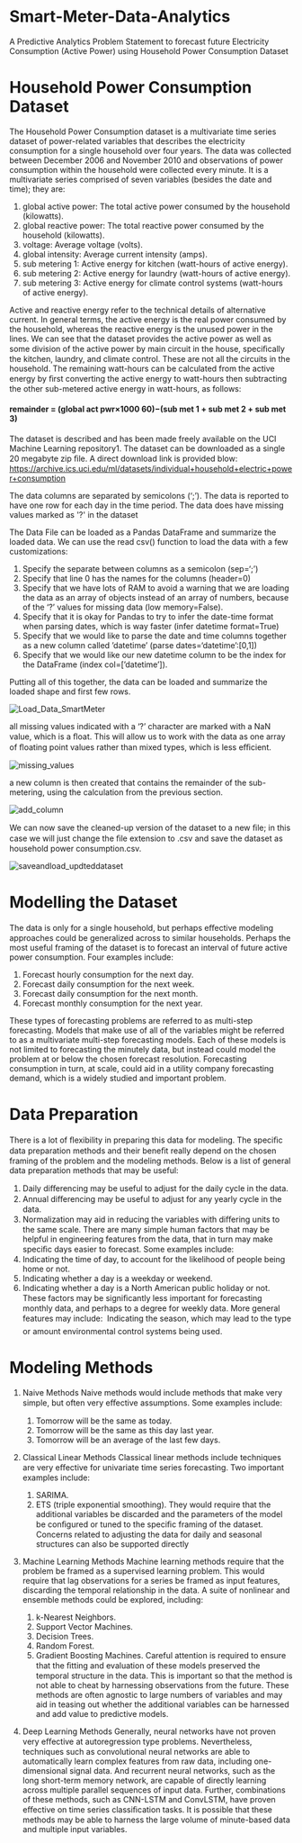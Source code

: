# Smart-Meter-Data-Analytics
A Predictive Analytics Problem Statement to forecast future Electricity Consumption (Active Power) using Household Power Consumption 
Dataset
# Household Power Consumption Dataset
The Household Power Consumption dataset is a multivariate time series dataset of power-related variables that describes the electricity 
consumption for a single household over four years. The data was collected between December 2006 and November 2010 and observations of 
power consumption within the household were collected every minute. It is a multivariate series comprised of seven variables (besides 
the date and time); they are:
1) global active power: The total active power consumed by the household (kilowatts).
2) global reactive power: The total reactive power consumed by the household (kilowatts).
3) voltage: Average voltage (volts).
4) global intensity: Average current intensity (amps).
5) sub metering 1: Active energy for kitchen (watt-hours of active energy).
6) sub metering 2: Active energy for laundry (watt-hours of active energy).
7) sub metering 3: Active energy for climate control systems (watt-hours of active energy).

Active and reactive energy refer to the technical details of alternative current. In general terms, the active energy is the real power 
consumed by the household, whereas the reactive energy is the unused power in the lines. We can see that the dataset provides the active 
power as well as some division of the active power by main circuit in the house, speciﬁcally the kitchen, laundry, and climate control. 
These are not all the circuits in the household. The remaining watt-hours can be calculated from the active energy by ﬁrst converting the 
active energy to watt-hours then subtracting the other sub-metered active energy in watt-hours, as follows:

#### remainder = (global act pwr×1000 60)−(sub met 1 + sub met 2 + sub met 3) 

The dataset is described and has been made freely available on the UCI Machine Learning repository1. The dataset can be downloaded as a 
single 20 megabyte zip ﬁle. A direct download link is provided blow:
https://archive.ics.uci.edu/ml/datasets/individual+household+electric+power+consumption

The data columns are separated by semicolons (‘;’). The data is reported to have one row for each day in the time period. The data does 
have missing values marked as '?' in the dataset

The Data File can be loaded as a Pandas DataFrame and summarize the loaded data. We can use the read csv() function to load 
the data with a few customizations:
1) Specify the separate between columns as a semicolon (sep=‘;’)
2) Specify that line 0 has the names for the columns (header=0)
3) Specify that we have lots of RAM to avoid a warning that we are loading the data as an array of objects instead of an array of 
   numbers, because of the ‘?’ values for missing data (low memory=False).
4) Specify that it is okay for Pandas to try to infer the date-time format when parsing dates, which is way faster 
   (infer datetime format=True)
5) Specify that we would like to parse the date and time columns together as a new column called ’datetime’ 
   (parse dates=‘datetime’:[0,1])
6) Specify that we would like our new datetime column to be the index for the DataFrame (index col=[’datetime’]).

Putting all of this together, the data can be loaded and summarize the loaded shape and first few rows.

![Load_Data_SmartMeter](https://user-images.githubusercontent.com/25223180/56530953-db35f600-6570-11e9-8427-c8732df05575.PNG)

all missing values indicated with a ‘?’ character are marked with a NaN value, which is a ﬂoat. This will allow us to work with the data as one array of ﬂoating point values rather than mixed types, which is less eﬃcient.

![missing_values](https://user-images.githubusercontent.com/25223180/56531453-b2fac700-6571-11e9-930a-b63903da25d3.PNG)

a new column is then created that contains the remainder of the sub-metering, using the calculation from the previous section.

![add_column](https://user-images.githubusercontent.com/25223180/56531586-edfcfa80-6571-11e9-92b7-e00db22cb73a.PNG)

We can now save the cleaned-up version of the dataset to a new ﬁle; in this case we will just change the ﬁle extension to .csv and save the dataset as household power consumption.csv.

![saveandload_updteddataset](https://user-images.githubusercontent.com/25223180/56531464-b8581180-6571-11e9-81ab-69dece914cda.PNG)
# Modelling the Dataset
The data is only for a single household, but perhaps eﬀective modeling approaches could be generalized across to similar households. 
Perhaps the most useful framing of the dataset is to forecast an interval of future active power consumption.
Four examples include: 
1) Forecast hourly consumption for the next day.
2) Forecast daily consumption for the next week.
3) Forecast daily consumption for the next month.
4) Forecast monthly consumption for the next year. 

These types of forecasting problems are referred to as multi-step forecasting. Models that make use of all of the variables might be 
referred to as a multivariate multi-step forecasting models. Each of these models is not limited to forecasting the minutely data, but 
instead could model the problem at or below the chosen forecast resolution. Forecasting consumption in turn, at scale, could aid in a 
utility company forecasting demand, which is a widely studied and important problem.
# Data Preparation
There is a lot of ﬂexibility in preparing this data for modeling. The speciﬁc data preparation methods and their beneﬁt really depend on 
the chosen framing of the problem and the modeling methods. Below is a list of general data preparation methods that may be useful: 
1) Daily diﬀerencing may be useful to adjust for the daily cycle in the data.
2) Annual diﬀerencing may be useful to adjust for any yearly cycle in the data.
3) Normalization may aid in reducing the variables with diﬀering units to the same scale. 
There are many simple human factors that may be helpful in engineering features from the data, that in turn may make speciﬁc days easier 
to forecast. Some examples include: 
1) Indicating the time of day, to account for the likelihood of people being home or not.
2) Indicating whether a day is a weekday or weekend.
3) Indicating whether a day is a North American public holiday or not. These factors may be signiﬁcantly less important for forecasting 
monthly data, and perhaps to a degree for weekly data. More general features may include:  Indicating the season, which may lead to the 
type or amount environmental control systems being used.
# Modeling Methods
1. Naive Methods
   Naive methods would include methods that make very simple, but often very eﬀective assumptions. Some examples include:
   1) Tomorrow will be the same as today.
   2) Tomorrow will be the same as this day last year.
   3) Tomorrow will be an average of the last few days.

2. Classical Linear Methods
   Classical linear methods include techniques are very eﬀective for univariate time series forecasting. 
   Two important examples include:
   1) SARIMA.
   2) ETS (triple exponential smoothing).
   They would require that the additional variables be discarded and the parameters of the model be conﬁgured or tuned to the speciﬁc
   framing of the dataset. Concerns related to adjusting the data for daily and seasonal structures can also be supported directly
      
3. Machine Learning Methods
   Machine learning methods require that the problem be framed as a supervised learning problem. This would require that lag 
   observations for a series be framed as input features, discarding the temporal relationship in the data. A suite of nonlinear and 
   ensemble methods could be explored, including:
   1) k-Nearest Neighbors.
   2) Support Vector Machines.
   3) Decision Trees.
   4) Random Forest.
   5) Gradient Boosting Machines.
   Careful attention is required to ensure that the ﬁtting and evaluation of these models preserved the temporal structure in the data. 
   This is important so that the method is not able to cheat by harnessing observations from the future. These methods are often 
   agnostic to large numbers of variables and may aid in teasing out whether the additional variables can be harnessed and add value to 
   predictive models.

4. Deep Learning Methods
   Generally, neural networks have not proven very eﬀective at autoregression type problems. Nevertheless, techniques such as 
   convolutional neural networks are able to automatically learn complex features from raw data, including one-dimensional signal data. 
   And recurrent neural networks, such as the long short-term memory network, are capable of directly learning across multiple parallel 
   sequences of input data. Further, combinations of these methods, such as CNN-LSTM and ConvLSTM, have proven eﬀective on time series 
   classiﬁcation tasks. It is possible that these methods may be able to harness the large volume of minute-based data and multiple 
   input variables.
















